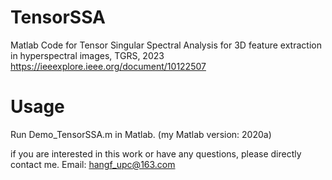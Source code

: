 # TensorSSA
Matlab Code for Tensor Singular Spectral Analysis for 3D feature extraction in hyperspectral images, TGRS, 2023
https://ieeexplore.ieee.org/document/10122507

# Usage
Run Demo_TensorSSA.m in Matlab. 
(my Matlab version: 2020a)

if you are interested in this work or have any questions, please directly contact me. Email: hangf_upc@163.com
